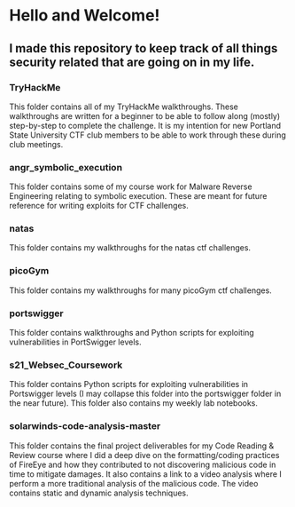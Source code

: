 # Hello and Welcome!
## I made this repository to keep track of all things security related that are going on in my life. 


### TryHackMe
This folder contains all of my TryHackMe walkthroughs. These walkthroughs are written for a beginner to be able to follow along (mostly) step-by-step to complete the challenge. It is my intention for new Portland State University CTF club members to be able to work through these during club meetings.

### angr_symbolic_execution
This folder contains some of my course work for Malware Reverse Engineering relating to symbolic execution. These are meant for future reference for writing exploits for CTF challenges. 

### natas
This folder contains my walkthroughs for the natas ctf challenges.

### picoGym
This folder contains my walkthroughs for many picoGym ctf challenges.

### portswigger
This folder contains walkthroughs and Python scripts for exploiting vulnerabilities in PortSwigger levels.

### s21_Websec_Coursework
This folder contains Python scripts for exploiting vulnerabilities in Portswigger levels (I may collapse this folder into the portswigger folder in the near future). This folder also contains my weekly lab notebooks. 


### solarwinds-code-analysis-master
This folder contains the final project deliverables for my Code Reading & Review course where I did a deep dive on the formatting/coding practices of FireEye and how they contributed to not discovering malicious code in time to mitigate damages. It also contains a link to a video analysis where I perform a more traditional analysis of the malicious code. The video contains static and dynamic analysis techniques. 
